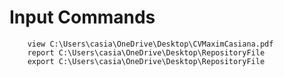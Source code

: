 # Input Commands
        view C:\Users\casia\OneDrive\Desktop\CVMaximCasiana.pdf
        report C:\Users\casia\OneDrive\Desktop\RepositoryFile
        export C:\Users\casia\OneDrive\Desktop\RepositoryFile
